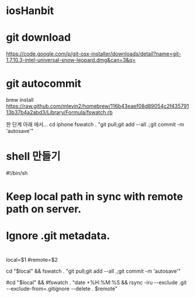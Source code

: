 iosHanbit
=========

git download
============
https://code.google.com/p/git-osx-installer/downloads/detail?name=git-1.7.10.3-intel-universal-snow-leopard.dmg&can=3&q=


git autocommit
==============

brew install https://raw.github.com/mlevin2/homebrew/116b43eaef08d89054c2f43579113b37b4a2abd3/Library/Formula/fswatch.rb

한 단계 아래 에서...
cd iphone
fswatch . "git pull;git add --all .;git commit -m 'autosave'"



shell 만들기
==========

#!/bin/sh

##
# Keep local path in sync with remote path on server.
# Ignore .git metadata.
#
local=$1
#remote=$2

cd "$local" && fswatch . "git pull;git add --all .;git commit -m 'autosave'"


#cd "$local" &&
#fswatch . "date +%H:%M:%S && rsync -iru --exclude .git --exclude-from=.gitignore --delete . $remote"

